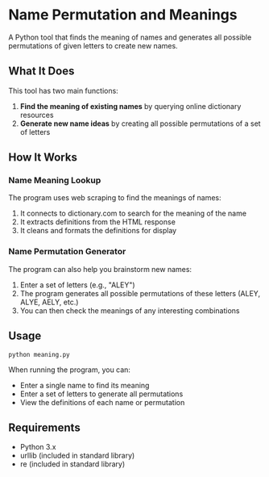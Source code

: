 # Name Permutation and Meanings

A Python tool that finds the meaning of names and generates all possible permutations of given letters to create new names.

## What It Does

This tool has two main functions:

1. **Find the meaning of existing names** by querying online dictionary resources
2. **Generate new name ideas** by creating all possible permutations of a set of letters

## How It Works

### Name Meaning Lookup

The program uses web scraping to find the meanings of names:

1. It connects to dictionary.com to search for the meaning of the name
2. It extracts definitions from the HTML response
3. It cleans and formats the definitions for display

### Name Permutation Generator

The program can also help you brainstorm new names:

1. Enter a set of letters (e.g., "ALEY")
2. The program generates all possible permutations of these letters (ALEY, ALYE, AELY, etc.)
3. You can then check the meanings of any interesting combinations

## Usage

```
python meaning.py
```

When running the program, you can:
- Enter a single name to find its meaning
- Enter a set of letters to generate all permutations
- View the definitions of each name or permutation

## Requirements

- Python 3.x
- urllib (included in standard library)
- re (included in standard library)
